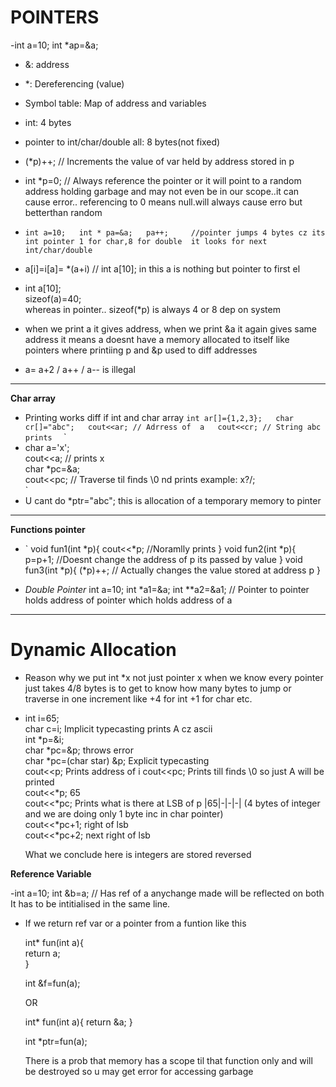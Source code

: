 # POINTERS
-int a=10;
int *ap=&a;
- &: address
- *: Dereferencing (value)
- Symbol table: Map of address and variables
- int: 4 bytes
- pointer to int/char/double all: 8 bytes(not fixed)
  
-  (*p)++;  // Increments the value of var held by address stored in p

- int *p=0; // Always reference the pointer or it will point to a random address holding garbage and may not even be in our scope..it can cause error.. referencing to 0 means null.will always cause erro but betterthan random

  
- `int a=10;  
  int * pa=&a;  
  pa++;     //pointer jumps 4 bytes cz its int pointer 1 for char,8 for double  it looks for next int/char/double
`  
- a[i]=i[a]= *(a+i) // int a[10]; in this a is nothing but pointer to first el

- int a[10];  
  sizeof(a)=40;  
  whereas in pointer.. sizeof(*p) is always 4 or 8 dep on system  

- when we print a it gives address, when we print &a it again gives same address
  it means a doesnt have a memory allocated to itself like pointers where printiing p and &p used to diff addresses

- a= a+2 / a++ / a-- is illegal
---
**Char array**

- Printing works diff if int and char array
`
  int ar[]={1,2,3};  
  char cr[]="abc";  
  cout<<ar; // Adrress of  a  
  cout<<cr; // String abc prints  
`
`
- char a='x';  
  cout<<a;      // prints x  
  char *pc=&a;  
  cout<<pc;     // Traverse til finds \0 nd prints example: x?/;  
`
- U cant do *ptr="abc";  this is allocation of a temporary memory to pinter 

---

**Functions pointer**

- `
  void fun1(int *p){
      cout<<*p;         //Noramlly prints
    }
  void fun2(int *p){
      p=p+1;            //Doesnt change the address of p its passed by value 
  }
  void fun3(int *p){
      (*p)++;               // Actually changes the value stored at address p
  }

- *Double Pointer*
  int a=10;
  int *a1=&a;
  int **a2=&a1; // Pointer to pointer  holds address of pointer which holds address of a

---


# Dynamic Allocation

- Reason why we put int *x not just pointer x when we know every pointer just takes 4/8 bytes is to get to know how many bytes to jump or traverse in one increment like +4 for int +1 for char etc.
  
- 
  int i=65;    
   char c=i;         Implicit typecasting prints A cz ascii  
   int *p=&i;  
   char *pc=&p;   throws error     
   char *pc=(char star) &p;  Explicit typecasting    
   cout<<p;   Prints address of i 
   cout<<pc;  Prints till finds \0 so just A will be printed   
   cout<<*p;  65  
   cout<<*pc;  Prints what is there at LSB of p   |65|-|-|-| (4 bytes of integer and we are doing only 1 byte inc in char pointer)   
   cout<<*pc+1;  right of lsb   
   cout<<*pc+2; next right of lsb  

   What we conclude here is integers are stored reversed

**Reference Variable**

-int a=10;
int &b=a; // Has ref of a anychange made will be reflected on both
It has to be intitialised in the same line.

- If we return ref var or a pointer from a funtion like this
   
   int* fun(int a){  
       return a;  
   }  
  
   int &f=fun(a);  

   OR 

   int* fun(int a){
       return &a;
   }

   int *ptr=fun(a);
   

   There is a prob that memory has a scope til that function only and will be destroyed so u may get error for accessing garbage





